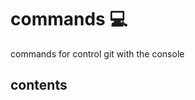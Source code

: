 <!-- omit in toc -->
# commands 💻

commands for control git with the console

<!-- omit in toc -->
## contents
